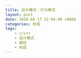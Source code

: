 ```yaml
---
title: 设计模式：行为模式
layout: post
date: 2020-06-17 22:04:00 +0800
categories: 秋招
tags:
	- c/c++
	- 设计模式
	- 面经
	- 秋招
---
```


